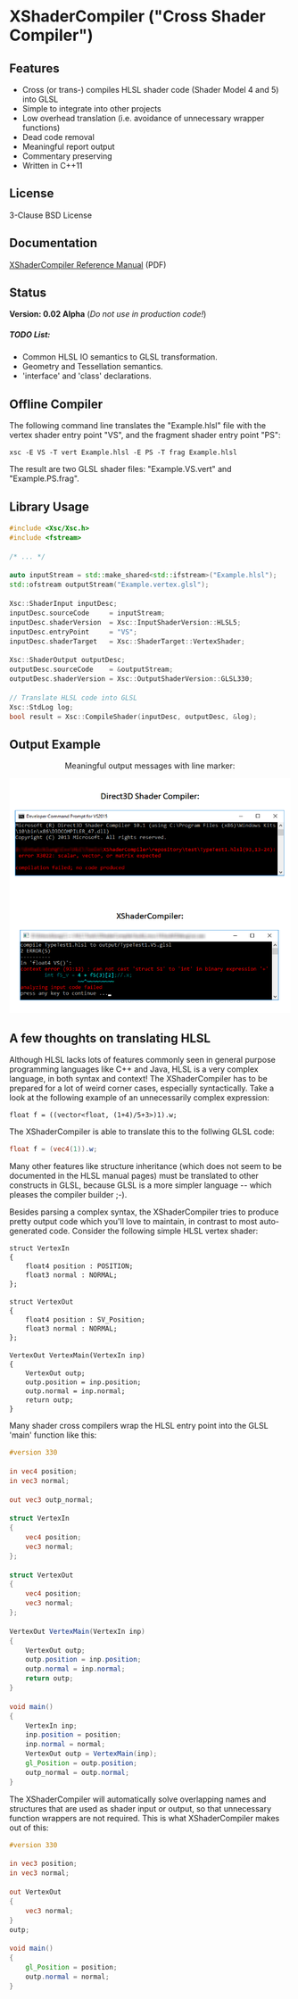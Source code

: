 # XShaderCompiler ("Cross Shader Compiler") #

Features
--------

* Cross (or trans-) compiles HLSL shader code (Shader Model 4 and 5) into GLSL
* Simple to integrate into other projects
* Low overhead translation (i.e. avoidance of unnecessary wrapper functions)
* Dead code removal
* Meaningful report output
* Commentary preserving
* Written in C++11

License
-------

3-Clause BSD License

Documentation
-------------

[XShaderCompiler Reference Manual](https://github.com/LukasBanana/XShaderCompiler/blob/master/docu/refman.pdf) (PDF)

Status
------

**Version: 0.02 Alpha** (*Do not use in production code!*)

##### TODO List: #####
* Common HLSL IO semantics to GLSL transformation.
* Geometry and Tessellation semantics.
* 'interface' and 'class' declarations.

Offline Compiler
----------------

The following command line translates the "Example.hlsl" file with the vertex shader entry point "VS", and the fragment shader entry point "PS":

```
xsc -E VS -T vert Example.hlsl -E PS -T frag Example.hlsl
```

The result are two GLSL shader files: "Example.VS.vert" and "Example.PS.frag".

Library Usage
-------------

```cpp
#include <Xsc/Xsc.h>
#include <fstream>

/* ... */

auto inputStream = std::make_shared<std::ifstream>("Example.hlsl");
std::ofstream outputStream("Example.vertex.glsl");

Xsc::ShaderInput inputDesc;
inputDesc.sourceCode     = inputStream;
inputDesc.shaderVersion  = Xsc::InputShaderVersion::HLSL5;
inputDesc.entryPoint     = "VS";
inputDesc.shaderTarget   = Xsc::ShaderTarget::VertexShader;

Xsc::ShaderOutput outputDesc;
outputDesc.sourceCode    = &outputStream;
outputDesc.shaderVersion = Xsc::OutputShaderVersion::GLSL330;

// Translate HLSL code into GLSL
Xsc::StdLog log;
bool result = Xsc::CompileShader(inputDesc, outputDesc, &log);
```

Output Example
--------------

<p align="center">Meaningful output messages with line marker:</p>
<p align="center"><img src="docu/screenshot_03.png" alt="docu/screenshot_03.png"/></p>

A few thoughts on translating HLSL
----------------------------------

Although HLSL lacks lots of features commonly seen in general purpose programming languages like C++ and Java,
HLSL is a very complex language, in both syntax and context!
The XShaderCompiler has to be prepared for a lot of weird corner cases, especially syntactically.
Take a look at the following example of an unnecessarily complex expression:
```hlsl
float f = ((vector<float, (1+4)/5+3>)1).w;
```
The XShaderCompiler is able to translate this to the follwing GLSL code:
```glsl
float f = (vec4(1)).w;
```
Many other features like structure inheritance (which does not seem to be documented in the HLSL manual pages)
must be translated to other constructs in GLSL, because GLSL is a more simpler language -- which pleases the compiler builder ;-).

Besides parsing a complex syntax, the XShaderCompiler tries to produce pretty output code which you'll love to maintain,
in contrast to most auto-generated code.
Consider the following simple HLSL vertex shader:
```hlsl
struct VertexIn
{
    float4 position : POSITION;
    float3 normal : NORMAL;
};

struct VertexOut
{
    float4 position : SV_Position;
    float3 normal : NORMAL;
};

VertexOut VertexMain(VertexIn inp)
{
    VertexOut outp;
    outp.position = inp.position;
    outp.normal = inp.normal;
    return outp;
}
```
Many shader cross compilers wrap the HLSL entry point into the GLSL 'main' function like this:
```glsl
#version 330

in vec4 position;
in vec3 normal;

out vec3 outp_normal;

struct VertexIn
{
    vec4 position;
    vec3 normal;
};

struct VertexOut
{
    vec4 position;
    vec3 normal;
};

VertexOut VertexMain(VertexIn inp)
{
    VertexOut outp;
    outp.position = inp.position;
    outp.normal = inp.normal;
    return outp;
}

void main()
{
    VertexIn inp;
    inp.position = position;
    inp.normal = normal;
    VertexOut outp = VertexMain(inp);
    gl_Position = outp.position;
    outp_normal = outp.normal;
}
```
The XShaderCompiler will automatically solve overlapping names and structures that are used as shader input or output,
so that unnecessary function wrappers are not required. This is what XShaderCompiler makes out of this:
```glsl
#version 330

in vec3 position;
in vec3 normal;

out VertexOut
{
    vec3 normal;
}
outp;

void main()
{
    gl_Position = position;
    outp.normal = normal;
}
```
